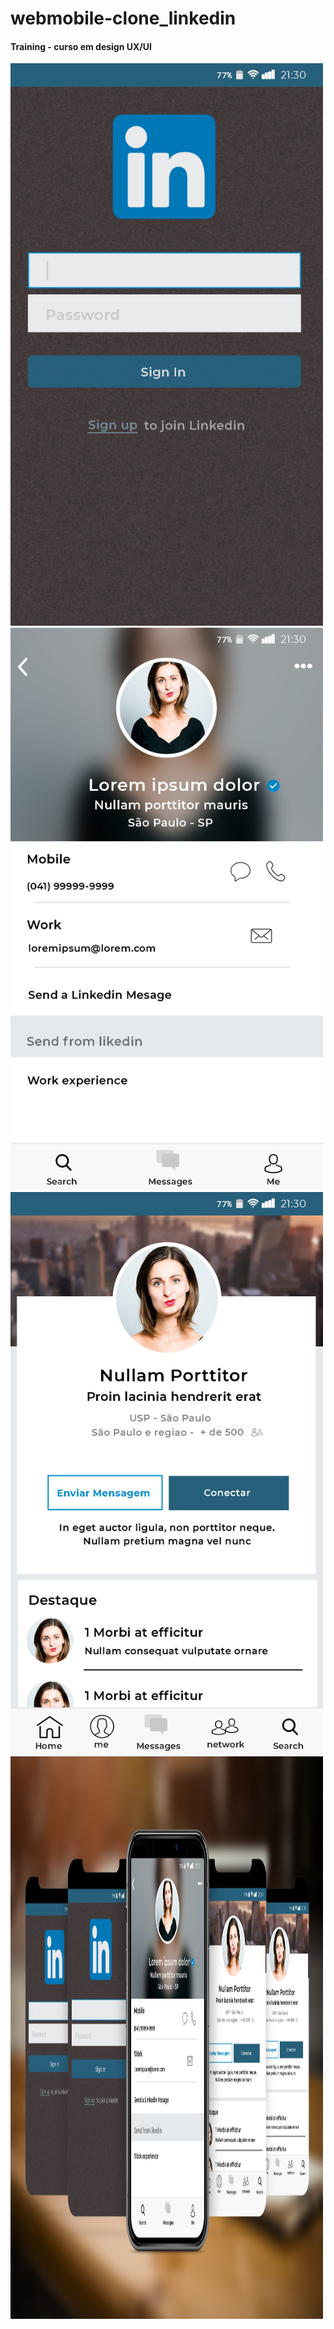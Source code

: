 # webmobile-clone_linkedin

#### Training - curso em design UX/UI

<img src="https://github.com/EuFreela/webmobile-clone_linkedin/blob/master/img-final/tela-1.jpg" width="500" height="900"><br>
<img src="https://github.com/EuFreela/webmobile-clone_linkedin/blob/master/img-final/tela-2.jpg" width="500" height="900"><br>
<img src="https://github.com/EuFreela/webmobile-clone_linkedin/blob/master/img-final/tela-3.jpg" width="500" height="900">
<img src="https://github.com/EuFreela/webmobile-clone_linkedin/blob/master/img-final/mockup.jpg" width="500" height="900">

